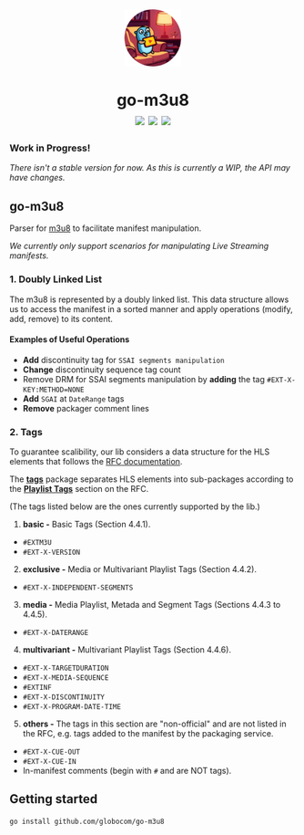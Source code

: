 <div align=center><img src="gopher.png" height=100px></div>
<h1 align=center>
go-m3u8
<div align=center>
<img src="https://github.com/globocom/go-m3u8/actions/workflows/go.yml/badge.svg">
<a href="https://goreportcard.com/report/github.com/globocom/go-m3u8"><img src="https://goreportcard.com/badge/github.com/globocom/go-m3u8"/></a>
<img src="https://img.shields.io/github/go-mod/go-version/globocom/go-m3u8">
</div>
</h1>


### Work in Progress!

_There isn't a stable version for now. As this is currently a WIP, the API may have changes._

## go-m3u8

Parser for [m3u8](https://tools.ietf.org/html/rfc8216) to facilitate manifest manipulation.

_We currently only support scenarios for manipulating Live Streaming manifests._

### 1. Doubly Linked List

The m3u8 is represented by a doubly linked list. This data structure allows us to access the manifest in a sorted manner and apply operations (modify, add, remove) to its content. 

#### Examples of Useful Operations

- **Add** discontinuity tag for `SSAI segments manipulation`
- **Change** discontinuity sequence tag count
- Remove DRM for SSAI segments manipulation by **adding** the tag `#EXT-X-KEY:METHOD=NONE`
- **Add** `SGAI` at `DateRange` tags
- **Remove** packager comment lines

### 2. Tags

To guarantee scalibility, our lib considers a data structure for the HLS elements that follows the [RFC documentation](https://tools.ietf.org/html/rfc8216).

The [**tags**](https://github.com/globocom/go-m3u8/tags) package separates HLS elements into sub-packages according to the [**Playlist Tags**](https://datatracker.ietf.org/doc/html/draft-pantos-hls-rfc8216bis#section-4.4) section on the RFC.

(The tags listed below are the ones currently supported by the lib.)

1. **basic -** Basic Tags (Section 4.4.1).
- `#EXTM3U`
- `#EXT-X-VERSION`

2. **exclusive -** Media or Multivariant Playlist Tags (Section 4.4.2).
- `#EXT-X-INDEPENDENT-SEGMENTS`

3. **media -** Media Playlist, Metada and Segment Tags (Sections 4.4.3 to 4.4.5).
- `#EXT-X-DATERANGE`

4. **multivariant -** Multivariant Playlist Tags (Section 4.4.6).
- `#EXT-X-TARGETDURATION`
- `#EXT-X-MEDIA-SEQUENCE`
- `#EXTINF`
- `#EXT-X-DISCONTINUITY`
- `#EXT-X-PROGRAM-DATE-TIME`

5. **others -** The tags in this section are "non-official" and are not listed in the RFC, e.g. tags added to the manifest by the packaging service.
- `#EXT-X-CUE-OUT`
- `#EXT-X-CUE-IN`
- In-manifest comments (begin with `#` and are NOT tags).

## Getting started

```
go install github.com/globocom/go-m3u8
```